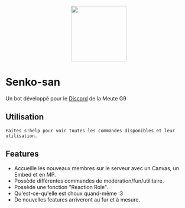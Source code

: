 <p align="center"><img height="150" width="150" class="center" src="https://nyria-off.000webhostapp.com/css/images/senko.jpg"></p>

# Senko-san
Un bot développé pour le <a href="https://discord.gg/MyG9Pxx">Discord</a> de la Meute G9

## Utilisation

```
Faites s!help pour voir toutes les commandes disponibles et leur utilisation.
```

## Features
<ul>
<li> Accueille les nouveaux membres sur le serveur avec un Canvas, un Embed et en MP.
<li> Possède différentes commandes de modération/fun/utilitaire.
<li> Possède une fonction "Reaction Role".
<li> Qu'est-ce-qu'elle est choux quand-même :3
<li> De nouvelles features arriveront au fur et à mesure.
</ul>
